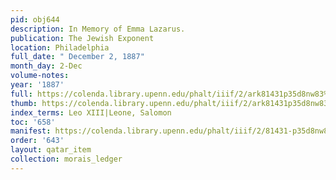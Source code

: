 ```yaml
---
pid: obj644
description: In Memory of Emma Lazarus.
publication: The Jewish Exponent
location: Philadelphia
full_date: " December 2, 1887"
month_day: 2-Dec
volume-notes:
year: '1887'
full: https://colenda.library.upenn.edu/phalt/iiif/2/ark81431p35d8nw83%2FSHA256E-s7322637--716f863764fbf98a51f77ec34aa406ba2dfbcf9b5f0b1bb9cc4e89aaaca863d0.jpeg/full/3500,/0/default.jpg
thumb: https://colenda.library.upenn.edu/phalt/iiif/2/ark81431p35d8nw83%2FSHA256E-s7322637--716f863764fbf98a51f77ec34aa406ba2dfbcf9b5f0b1bb9cc4e89aaaca863d0.jpeg/full/!200,200/0/default.jpg
index_terms: Leo XIII|Leone, Salomon
toc: '658'
manifest: https://colenda.library.upenn.edu/phalt/iiif/2/81431-p35d8nw83/manifest
order: '643'
layout: qatar_item
collection: morais_ledger
---
```


